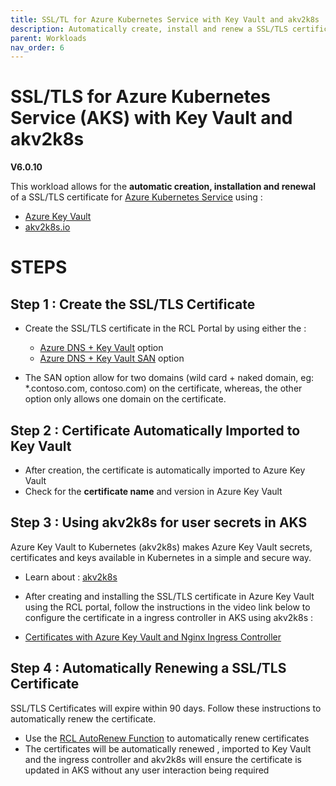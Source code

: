 ```yaml
---
title: SSL/TL for Azure Kubernetes Service with Key Vault and akv2k8s
description: Automatically create, install and renew a SSL/TLS certificates in an Azure Kubernetes Service
parent: Workloads
nav_order: 6
---
```


# SSL/TLS for Azure Kubernetes Service (AKS) with Key Vault and akv2k8s

**V6.0.10**

This workload allows for the **automatic creation, installation and renewal** of a SSL/TLS certificate for [Azure Kubernetes Service](https://docs.microsoft.com/en-us/azure/aks/intro-kubernetes) using :

- [Azure Key Vault](https://docs.microsoft.com/en-us/azure/key-vault/certificates/about-certificates) 
- [akv2k8s.io](https://akv2k8s.io/)

# STEPS

## Step 1 : Create the SSL/TLS Certificate

- Create the SSL/TLS certificate in the RCL Portal by using either the :
    - [Azure DNS + Key Vault](../portal/azure-keyvault.md) option
    - [Azure DNS + Key Vault SAN](../portal/azure-keyvault-san.md) option

- The SAN option allow for two domains (wild card + naked domain, eg: *.contoso.com, contoso.com) on the certificate, whereas, the other option only allows one domain on the certificate.

## Step 2 : Certificate Automatically Imported to Key Vault

- After creation, the certificate is automatically imported to Azure Key Vault
- Check for the **certificate name** and version in Azure Key Vault

## Step 3 : Using akv2k8s for user secrets in AKS

Azure Key Vault to Kubernetes (akv2k8s) makes Azure Key Vault secrets, certificates and keys available in Kubernetes in a simple and secure way.

- Learn about : [akv2k8s](https://akv2k8s.io/)

- After creating and installing the SSL/TLS certificate in Azure Key Vault using the RCL portal, follow the instructions in the video link below to configure the certificate in a ingress controller in AKS using akv2k8s :

- [Certificates with Azure Key Vault and Nginx Ingress Controller](https://www.youtube.com/watch?v=qezjiilv9BM)

## Step 4 : Automatically Renewing a SSL/TLS Certificate

SSL/TLS Certificates will expire within 90 days. Follow these instructions to automatically renew the certificate.

- Use the [RCL AutoRenew Function](../autorenew/introduction.md) to automatically renew certificates
- The certificates will be automatically renewed , imported to Key Vault and the ingress controller and akv2k8s will ensure the certificate is updated in AKS without any user interaction being required


